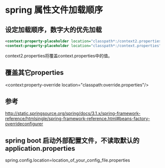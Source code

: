 # spring 属性文件加载顺序
## 设定加载顺序，数字大的优先加载

```xml
<context:property-placeholder location="classpath*:/context2.properties" order="0"/>
<context:property-placeholder location="classpath*:/context.properties" order="100"/>
```
context2.properties将覆盖context.properties中的值。

## 覆盖其它properties
<context:property-override location="classpath:override.properties"/>

## 参考
http://static.springsource.org/spring/docs/3.1.x/spring-framework-reference/htmlsingle/spring-framework-reference.html#beans-factory-overrideconfigurer
## spring boot 启动外部配置文件，不读取默认的application.properties
spring.config.location=location_of_your_config_file.properties

